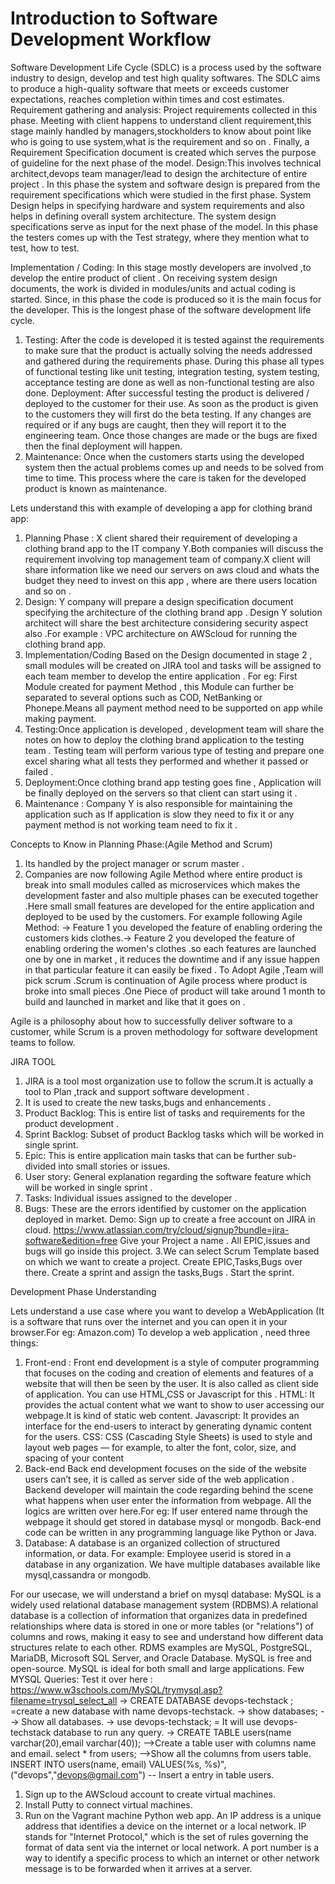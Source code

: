 # Introduction to Software Development Workflow

Software Development Life Cycle (SDLC) is a process used by the software industry to design, develop and test high quality softwares. The SDLC aims to produce a high-quality software that meets or exceeds customer expectations, reaches completion within times and cost estimates.
Requirement gathering and analysis:
Project requirements collected in this phase.
Meeting with client happens to understand client requirement,this stage mainly handled by managers,stockholders to know about point like who is going to use system,what is the requirement and so on .
Finally, a Requirement Specification document is created which serves the purpose of guideline for the next phase of the model.
 Design:This involves technical architect,devops team manager/lead to design the architecture of entire project . In this phase the system and software design is prepared from the requirement specifications which were studied in the first phase. System Design helps in specifying hardware and system requirements and also helps in defining overall system architecture. The system design specifications serve as input for the next phase of the model.
In this phase the testers comes up with the Test strategy, where they mention what to test, how to test.

 Implementation / Coding:
In this stage mostly developers are involved ,to develop the entire product of client . On receiving system design documents, the work is divided in modules/units and actual coding is started. Since, in this phase the code is produced so it is the main focus for the developer. This is the longest phase of the software development life cycle.

1) Testing: After the code is developed it is tested against the requirements to make sure that the product is actually solving the needs addressed and gathered during the requirements phase. During this phase all types of functional testing like unit testing, integration testing, system testing, acceptance testing are done as well as non-functional testing are also done.
Deployment: After successful testing the product is delivered / deployed to the customer for their use.
As soon as the product is given to the customers they will first do the beta testing. If any changes are required or if any bugs are caught, then they will report it to the engineering team. Once those changes are made or the bugs are fixed then the final deployment will happen.
1) Maintenance: Once when the customers starts using the developed system then the actual problems comes up and needs to be solved from time to time. This process where the care is taken for the developed product is known as maintenance.

Lets understand this with example of developing a app for clothing brand app:

1. Planning Phase : X client shared their requirement of developing a clothing brand app to the IT company Y.Both companies will discuss the requirement involving top management team of company.X client will share information like we need our servers on aws cloud and whats the budget they need to invest on this app , where are there users location and so on .
2. Design: Y company will prepare a design specification document specifying the architecture of the clothing brand app . Design Y solution architect will share the best architecture considering security aspect also .For example : VPC architecture on AWScloud for running the clothing brand app.
3. Implementation/Coding
Based on the Design documented in stage 2 , small modules will be created on JIRA tool and tasks will be assigned to each team member to develop the entire application .
For eg: First Module created for payment Method , this Module can further be separated to several options such as COD, NetBanking or Phonepe.Means all payment method need to be supported on app while making payment.
4. Testing:Once application is developed , development team will share the notes on how to deploy the clothing brand application to the testing team .
Testing team will perform various type of testing and prepare one excel sharing what all tests they performed and whether it passed or failed .
5. Deployment:Once clothing brand app testing goes fine , Application will be finally deployed on the servers so that client can start using it .
6. Maintenance :
Company Y is also responsible for maintaining the application such as If application is slow they need to fix it or any payment method is not working team need to fix it .

Concepts to Know in Planning Phase:(Agile Method and Scrum)

1. Its handled by the project manager or scrum master .
2. Companies are now following Agile Method where entire product is break into small modules called as microservices which makes the development faster and also multiple phases can be executed together .Here small small features are developed for the entire application and deployed to be used by the customers.
For example following Agile Method:
-> Feature 1 you developed the feature of enabling ordering the customers kids clothes.-> Feature 2 you developed the feature of enabling ordering the women's clothes .so each features are launched one by one in market , it reduces the downtime and if any issue happen in that particular feature it can easily be fixed .
To Adopt Agile ,Team will pick scrum .Scrum is continuation of Agile process where product is broke into small pieces .One Piece of product will take around 1 month to build and launched in market and like that it goes on .

Agile is a philosophy about how to successfully deliver software to a customer, while Scrum is a proven methodology for software development teams to follow.

JIRA TOOL

1. JIRA is a tool most organization use to follow the scrum.It is actually a tool to Plan ,track and support software development .
2. It is used to create the new tasks,bugs and enhancements .
3. Product Backlog: This is entire list of tasks and requirements for the product development .
4. Sprint Backlog: Subset of product Backlog tasks which will be worked in single sprint.
5. Epic: This is entire application main tasks that can be further sub-divided into small stories or issues.
6. User story: General explanation regarding the software feature which will be worked in single sprint .
7. Tasks: Individual issues assigned to the developer .
8. Bugs: These are the errors identified by customer on the application deployed in market.
Demo:
Sign up to create a free account on JIRA in cloud.
<https://www.atlassian.com/try/cloud/signup?bundle=jira-software&edition=free>
Give your Project a name . All EPIC,issues and bugs will go inside this project.
3.We can select Scrum Template based on which we want to create a project.
Create EPIC,Tasks,Bugs over there.
Create a sprint and assign the tasks,Bugs .
Start the sprint.

Development Phase Understanding

Lets understand a use case where you want to develop a WebApplication (It is a software that runs over the internet and you can open it in your browser.For eg: Amazon.com)
To develop a web application , need three things:

1. Front-end : Front end development is a style of computer programming that focuses on the coding and creation of elements and features of a website that will then be seen by the user. It is also called as client side of application.
You can use HTML,CSS or Javascript for this .
HTML: It provides the actual content what we want to show to user accessing our webpage.It is kind of static web content.
Javascript: It provides an interface for the end-users to interact by generating dynamic content for the users.
CSS: CSS (Cascading Style Sheets) is used to style and layout web pages — for example, to alter the font, color, size, and spacing of your content
1. Back-end
Back end development focuses on the side of the website users can’t see, it is called as server side of the web application .
Backend developer will maintain the code regarding behind the scene what happens when user enter the information from webpage. All the logics are written over here.For eg: If user entered name through the webpage it should get stored in database mysql or mongodb.
Back-end code can be written in any programming language like Python or Java.
1. Database:
A database is an organized collection of structured information, or data.
For example: Employee userid is stored in a database in any organization.
We have multiple databases available like mysql,cassandra or mongodb.

For our usecase, we will understand a brief on mysql database:
MySQL is a widely used relational database management system (RDBMS).A relational database is a collection of information that organizes data in predefined relationships where data is stored in one or more tables (or "relations") of columns and rows, making it easy to see and understand how different data structures relate to each other.
RDMS examples are MySQL, PostgreSQL, MariaDB, Microsoft SQL Server, and Oracle Database.
MySQL is free and open-source.
MySQL is ideal for both small and large applications.
Few MYSQL Queries:
Test it over here : <https://www.w3schools.com/MySQL/trymysql.asp?filename=trysql_select_all>
-> CREATE DATABASE devops-techstack ; =create a new database with name devops-techstack.
->  show databases; --> Show all databases.
-> use devops-techstack; = It will use devops-techstack database to run any query.
-> CREATE TABLE users(name varchar(20),email varchar(40));  -->Create a table user with columns name and email.
 select * from users; -->Show all the columns from users table.
INSERT INTO users(name, email) VALUES(%s, %s)",("devops","devops@gmail.com")   -- Insert a entry in table users.

1. Sign up to  the AWScloud account to create virtual machines.
2. Install Putty to connect virtual machines.
3. Run on the Vagrant machine Python web app.
An IP address is a unique address that identifies a device on the internet or a local network. IP stands for "Internet Protocol," which is the set of rules governing the format of data sent via the internet or local network.
A port number is a way to identify a specific process to which an internet or other network message is to be forwarded when it arrives at a server.
